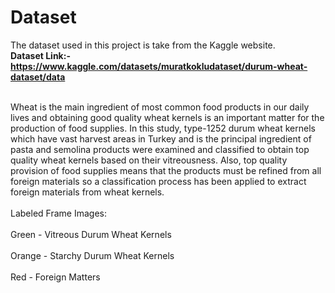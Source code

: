 # Dataset

The dataset used in this project is take from the Kaggle website.
<br>
<b>Dataset Link:- https://www.kaggle.com/datasets/muratkokludataset/durum-wheat-dataset/data </b>
<br>

<br>
Wheat is the main ingredient of most common food products in our daily lives and obtaining good quality wheat kernels is an important matter for the production of food supplies. In this study, type-1252 durum wheat kernels which have vast harvest areas in Turkey and is the principal ingredient of pasta and semolina products were examined and classified to obtain top quality wheat kernels based on their vitreousness. Also, top quality provision of food supplies means that the products must be refined from all foreign materials so a classification process has been applied to extract foreign materials from wheat kernels. 
<br>
<br>Labeled Frame Images:<br>
<br> Green - Vitreous Durum Wheat Kernels <br>
<br> Orange - Starchy Durum Wheat Kernels <br>
<br> Red - Foreign Matters <br>